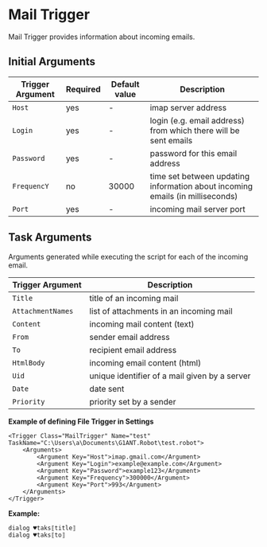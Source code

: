 # Mail Trigger 

Mail Trigger provides information about incoming emails.

## Initial Arguments

| Trigger Argument | Required | Default value | Description |
| ---------------- | -------- | ------------- | ----------- |
| `Host` | yes | - | imap server address |
| `Login` | yes | - | login (e.g. email address) from which there will be sent emails |
| `Password` | yes | - | password for this email address |
| `FrequencY` | no | 30000 | time set between updating information about incoming emails (in milliseconds) |
| `Port` | yes | - | incoming mail server port |

## Task Arguments

Arguments generated while executing the script for each of the incoming email.

| Trigger Argument | Description |
| ---------------- | ----------- |
| `Title` | title of an incoming mail |
| `AttachmentNames` | list of attachments in an incoming mail |
| `Content` | incoming mail content (text) |
| `From` | sender email address |
| `To` | recipient email address |
| `HtmlBody` | incoming email content (html) |
| `Uid` | unique identifier of a mail given by a server |
| `Date` | date sent |
| `Priority` | priority set by a sender |

**Example of defining File Trigger in Settings**

```G1ANT
<Trigger Class="MailTrigger" Name="test" TaskName="C:\Users\a\Documents\G1ANT.Robot\test.robot">
	<Arguments>
		<Argument Key="Host">imap.gmail.com</Argument>
		<Argument Key="Login">example@example.com</Argument>
		<Argument Key="Password">example123</Argument>
		<Argument Key="Frequency">300000</Argument>
		<Argument Key="Port">993</Argument>
	</Arguments>
</Trigger>
```

**Example:**

```G1ANT
dialog ♥taks⟦title⟧
dialog ♥taks⟦to⟧
```
